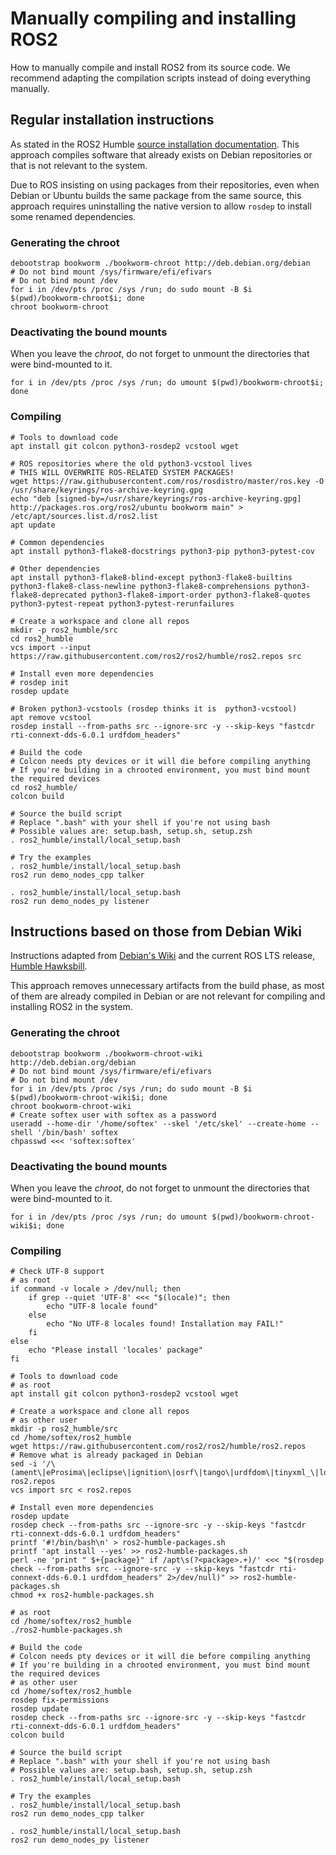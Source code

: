 # Manually compiling and installing ROS2

How to manually compile and install ROS2 from its source code. We recommend
adapting the compilation scripts instead of doing everything manually.

## Regular installation instructions

As stated in the ROS2 Humble
[source installation documentation](https://docs.ros.org/en/humble/Installation/Alternatives/Ubuntu-Development-Setup.html). This approach compiles software that already exists on
Debian repositories or that is not relevant to the system.

Due to ROS insisting on using packages from their repositories, even when Debian
or Ubuntu builds the same package from the same source, this approach requires
uninstalling the native version to allow `rosdep` to install some renamed
dependencies.

### Generating the chroot

```
debootstrap bookworm ./bookworm-chroot http://deb.debian.org/debian
# Do not bind mount /sys/firmware/efi/efivars
# Do not bind mount /dev
for i in /dev/pts /proc /sys /run; do sudo mount -B $i $(pwd)/bookworm-chroot$i; done
chroot bookworm-chroot
```

### Deactivating the bound mounts

When you leave the *chroot*, do not forget to unmount the directories that were
bind-mounted to it.

```
for i in /dev/pts /proc /sys /run; do umount $(pwd)/bookworm-chroot$i; done
```

### Compiling

```
# Tools to download code
apt install git colcon python3-rosdep2 vcstool wget

# ROS repositories where the old python3-vcstool lives
# THIS WILL OVERWRITE ROS-RELATED SYSTEM PACKAGES!
wget https://raw.githubusercontent.com/ros/rosdistro/master/ros.key -O /usr/share/keyrings/ros-archive-keyring.gpg
echo "deb [signed-by=/usr/share/keyrings/ros-archive-keyring.gpg] http://packages.ros.org/ros2/ubuntu bookworm main" > /etc/apt/sources.list.d/ros2.list
apt update

# Common dependencies
apt install python3-flake8-docstrings python3-pip python3-pytest-cov

# Other dependencies
apt install python3-flake8-blind-except python3-flake8-builtins python3-flake8-class-newline python3-flake8-comprehensions python3-flake8-deprecated python3-flake8-import-order python3-flake8-quotes python3-pytest-repeat python3-pytest-rerunfailures

# Create a workspace and clone all repos
mkdir -p ros2_humble/src
cd ros2_humble
vcs import --input https://raw.githubusercontent.com/ros2/ros2/humble/ros2.repos src

# Install even more dependencies
# rosdep init
rosdep update

# Broken python3-vcstools (rosdep thinks it is  python3-vcstool)
apt remove vcstool
rosdep install --from-paths src --ignore-src -y --skip-keys "fastcdr rti-connext-dds-6.0.1 urdfdom_headers"

# Build the code
# Colcon needs pty devices or it will die before compiling anything
# If you're building in a chrooted environment, you must bind mount the required devices
cd ros2_humble/
colcon build

# Source the build script
# Replace ".bash" with your shell if you're not using bash
# Possible values are: setup.bash, setup.sh, setup.zsh
. ros2_humble/install/local_setup.bash

# Try the examples
. ros2_humble/install/local_setup.bash
ros2 run demo_nodes_cpp talker

. ros2_humble/install/local_setup.bash
ros2 run demo_nodes_py listener
```

## Instructions based on those from Debian Wiki

Instructions adapted from
[Debian's Wiki](https://wiki.debian.org/DebianScience/Robotics/ROS2) and the
current ROS LTS release,
[Humble Hawksbill](https://docs.ros.org/en/humble/Installation/Alternatives/Ubuntu-Development-Setup.html).

This approach removes unnecessary artifacts from the build phase, as most of
them are already compiled in Debian or are not relevant for compiling and
installing ROS2 in the system.

### Generating the chroot

```
debootstrap bookworm ./bookworm-chroot-wiki http://deb.debian.org/debian
# Do not bind mount /sys/firmware/efi/efivars
# Do not bind mount /dev
for i in /dev/pts /proc /sys /run; do sudo mount -B $i $(pwd)/bookworm-chroot-wiki$i; done
chroot bookworm-chroot-wiki
# Create softex user with softex as a password
useradd --home-dir '/home/softex' --skel '/etc/skel' --create-home --shell '/bin/bash' softex
chpasswd <<< 'softex:softex'
```

### Deactivating the bound mounts

When you leave the *chroot*, do not forget to unmount the directories that were
bind-mounted to it.

```
for i in /dev/pts /proc /sys /run; do umount $(pwd)/bookworm-chroot-wiki$i; done
```

### Compiling

```
# Check UTF-8 support
# as root
if command -v locale > /dev/null; then
    if grep --quiet 'UTF-8' <<< "$(locale)"; then
        echo "UTF-8 locale found"
    else
        echo "No UTF-8 locales found! Installation may FAIL!"
    fi
else
    echo "Please install 'locales' package"
fi

# Tools to download code
# as root
apt install git colcon python3-rosdep2 vcstool wget

# Create a workspace and clone all repos
# as other user
mkdir -p ros2_humble/src
cd /home/softex/ros2_humble
wget https://raw.githubusercontent.com/ros2/ros2/humble/ros2.repos
# Remove what is already packaged in Debian
sed -i '/\(ament\|eProsima\|eclipse\|ignition\|osrf\|tango\|urdfdom\|tinyxml_\|loader\|pluginlib\|rcutils\|rcpputils\|test_interface\|testing_tools\|fixture\|rosidl:\)/,+3d' ros2.repos
vcs import src < ros2.repos

# Install even more dependencies
rosdep update
rosdep check --from-paths src --ignore-src -y --skip-keys "fastcdr rti-connext-dds-6.0.1 urdfdom_headers"
printf '#!/bin/bash\n' > ros2-humble-packages.sh
printf 'apt install --yes' >> ros2-humble-packages.sh
perl -ne 'print " $+{package}" if /apt\s(?<package>.+)/' <<< "$(rosdep check --from-paths src --ignore-src -y --skip-keys "fastcdr rti-connext-dds-6.0.1 urdfdom_headers" 2>/dev/null)" >> ros2-humble-packages.sh
chmod +x ros2-humble-packages.sh

# as root
cd /home/softex/ros2_humble
./ros2-humble-packages.sh

# Build the code
# Colcon needs pty devices or it will die before compiling anything
# If you're building in a chrooted environment, you must bind mount the required devices
# as other user
cd /home/softex/ros2_humble
rosdep fix-permissions
rosdep update
rosdep check --from-paths src --ignore-src -y --skip-keys "fastcdr rti-connext-dds-6.0.1 urdfdom_headers"
colcon build

# Source the build script
# Replace ".bash" with your shell if you're not using bash
# Possible values are: setup.bash, setup.sh, setup.zsh
. ros2_humble/install/local_setup.bash

# Try the examples
. ros2_humble/install/local_setup.bash
ros2 run demo_nodes_cpp talker

. ros2_humble/install/local_setup.bash
ros2 run demo_nodes_py listener
```